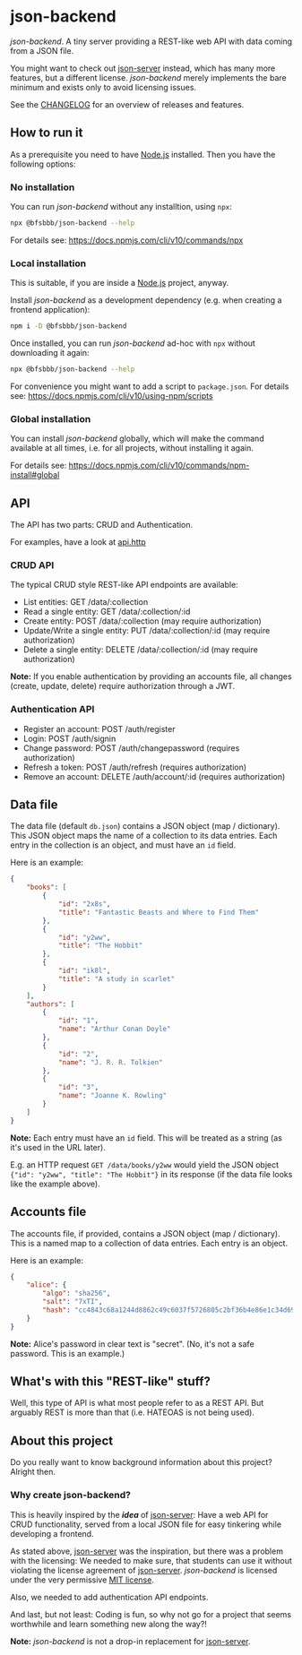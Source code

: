# json-backend

*json-backend*. A tiny server providing a REST-like web API with data coming from a JSON file.

You might want to check out [json-server] instead, which has many more features, but a different license. *json-backend* merely implements the bare minimum and exists only to avoid licensing issues.

See the [CHANGELOG](./CHANGELOG.md) for an overview of releases and features.


## How to run it

As a prerequisite you need to have [Node.js] installed. Then you have the following options:


### No installation

You can run *json-backend* without any installtion, using `npx`:

```sh
npx @bfsbbb/json-backend --help
```

For details see: https://docs.npmjs.com/cli/v10/commands/npx


### Local installation

This is suitable, if you are inside a [Node.js] project, anyway.

Install *json-backend* as a development dependency (e.g. when creating a frontend application):
```sh
npm i -D @bfsbbb/json-backend
```

Once installed, you can run *json-backend* ad-hoc with `npx` without downloading it again:

```sh
npx @bfsbbb/json-backend --help
```

For convenience you might want to add a script to `package.json`. For details see: https://docs.npmjs.com/cli/v10/using-npm/scripts


### Global installation

You can install *json-backend* globally, which will make the command available at all times, i.e. for all projects, without installing it again.

For details see: https://docs.npmjs.com/cli/v10/commands/npm-install#global


## API

The API has two parts: CRUD and Authentication.

For examples, have a look at [api.http](./api.http)


### CRUD API

The typical CRUD style REST-like API endpoints are available:

- List entities: GET /data/:collection
- Read a single entity: GET /data/:collection/:id
- Create entity: POST /data/:collection (may require authorization)
- Update/Write a single entity: PUT /data/:collection/:id (may require authorization)
- Delete a single entity: DELETE /data/:collection/:id (may require authorization)

**Note:** If you enable authentication by providing an accounts file, all changes (create, update, delete) require authorization through a JWT.


### Authentication API

- Register an account: POST /auth/register
- Login: POST /auth/signin
- Change password: POST /auth/changepassword (requires authorization)
- Refresh a token: POST /auth/refresh (requires authorization)
- Remove an account: DELETE /auth/account/:id  (requires authorization)


## Data file

The data file (default `db.json`) contains a JSON object (map / dictionary). This JSON object maps the name of a collection to its data entries. Each entry in the collection is an object, and must have an `id` field.

Here is an example:

```json
{
	"books": [
		{
			"id": "2x8s",
			"title": "Fantastic Beasts and Where to Find Them"
		},
		{
			"id": "y2ww",
			"title": "The Hobbit"
		},
		{
			"id": "ik8l",
			"title": "A study in scarlet"
		}
	],
	"authors": [
		{
			"id": "1",
			"name": "Arthur Conan Doyle"
		},
		{
			"id": "2",
			"name": "J. R. R. Tolkien"
		},
		{
			"id": "3",
			"name": "Joanne K. Rowling"
		}
	]
}
```

**Note:** Each entry must have an `id` field. This will be treated as a string (as it's used in the URL later).

E.g. an HTTP request `GET /data/books/y2ww` would yield the JSON object `{"id": "y2ww", "title": "The Hobbit"}` in its response (if the data file looks like the example above).


## Accounts file

The accounts file, if provided, contains a JSON object (map / dictionary). This is a named map to a collection of data entries.
Each entry is an object.


Here is an example:

```json
{
    "alice": {
        "algo": "sha256",
        "salt": "7xTI",
        "hash": "cc4843c68a1244d8862c49c6037f5726805c2bf36b4e86e1c34d698d415cf256"
    }
}
```

**Note:** Alice's password in clear text is "secret". (No, it's not a safe password. This is an example.)


## What's with this "REST-like" stuff?

Well, this type of API is what most people refer to as a REST API. But arguably REST is more than that (i.e. HATEOAS is not being used).


## About this project

Do you really want to know background information about this project? Alright then.


### Why create json-backend?

This is heavily inspired by the ***idea*** of [json-server]: Have a web API for CRUD functionality, served from a local JSON file for easy tinkering while developing a frontend.

As stated above, [json-server] was the inspiration, but there was a problem with the licensing: We needed to make sure, that students can use it without violating the license agreement of [json-server]. *json-backend* is licensed under the very permissive [MIT license](LICENSE.md).

Also, we needed to add authentication API endpoints.

And last, but not least: Coding is fun, so why not go for a project that seems worthwhile and learn something new along the way?!

**Note:** *json-backend* is not a drop-in replacement for [json-server].


[json-server]: https://github.com/typicode/json-server
[node.js]: https://nodejs.org/
